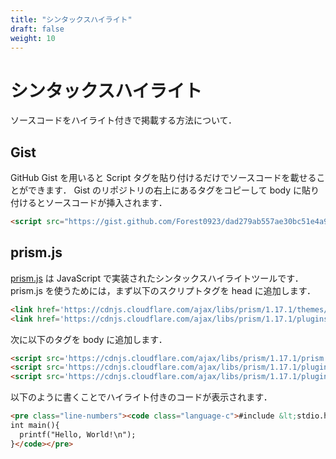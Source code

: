 ```yaml
---
title: "シンタックスハイライト"
draft: false
weight: 10
---
```


# シンタックスハイライト

ソースコードをハイライト付きで掲載する方法について．

## **Gist**

GitHub Gist を用いると Script タグを貼り付けるだけでソースコードを載せることができます．
Gist のリポジトリの右上にあるタグをコピーして body に貼り付けるとソースコードが挿入されます．

```html
<script src="https://gist.github.com/Forest0923/dad279ab557ae30bc51e4a9d8cf5bd7d.js"></script>
```

<script src="https://gist.github.com/Forest0923/dad279ab557ae30bc51e4a9d8cf5bd7d.js"></script>

## **prism.js**

[prism.js](https://prismjs.com/) は JavaScript で実装されたシンタックスハイライトツールです．prism.js を使うためには，まず以下のスクリプトタグを head に追加します．

```html
<link href='https://cdnjs.cloudflare.com/ajax/libs/prism/1.17.1/themes/prism-twilight.min.css' rel='stylesheet'/>
<link href='https://cdnjs.cloudflare.com/ajax/libs/prism/1.17.1/plugins/line-numbers/prism-line-numbers.min.css' rel='stylesheet'/>
```

次に以下のタグを body に追加します．

```html
<script src='https://cdnjs.cloudflare.com/ajax/libs/prism/1.17.1/prism.min.js'/>
<script src='https://cdnjs.cloudflare.com/ajax/libs/prism/1.17.1/plugins/autoloader/prism-autoloader.min.js'/>
<script src='https://cdnjs.cloudflare.com/ajax/libs/prism/1.17.1/plugins/line-numbers/prism-line-numbers.min.js'/>
```

以下のように書くことでハイライト付きのコードが表示されます．

```html
<pre class="line-numbers"><code class="language-c">#include &lt;stdio.h&gt;
int main(){
  printf("Hello, World!\n");
}</code></pre>
```
